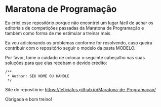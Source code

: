 # Maratona de Programação

Eu criei esse repositório porque não encontrei um lugar fácil de achar os editoriais de competições passadas da Maratona de Programação e também como forma de me estimular a treinar mais.

Eu vou adicionando os problemas conforme for resolvendo, caso queira contribuir com o repositório seguir o modelo da pasta MODELO.

Por favor, tome o cuidado de colocar o seguinte cabeçalho nas suas soluções para que elas recebam o devido crédito:

	/**
	 * Author: SEU NOME OU HANDLE
	 */


Site do repositório: https://leticiafcs.github.io/Maratona-de-Programacao/

Obrigada e bom treino! 






